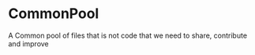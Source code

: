 CommonPool
==========

A Common pool of files that is not code that we need to share, contribute and improve
